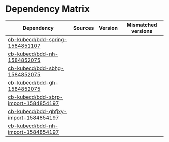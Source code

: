 # Dependency Matrix

Dependency | Sources | Version | Mismatched versions
---------- | ------- | ------- | -------------------
[cb-kubecd/bdd-spring-1584851107](https://github.com/cb-kubecd/bdd-spring-1584851107.git) |  | []() | 
[cb-kubecd/bdd-nh-1584852075](https://github.com/cb-kubecd/bdd-nh-1584852075.git) |  | []() | 
[cb-kubecd/bdd-sbhg-1584852075](https://github.com/cb-kubecd/bdd-sbhg-1584852075.git) |  | []() | 
[cb-kubecd/bdd-gh-1584852075](https://github.com/cb-kubecd/bdd-gh-1584852075.git) |  | []() | 
[cb-kubecd/bdd-sbrp-import-1584854197](https://github.com/cb-kubecd/bdd-sbrp-import-1584854197.git) |  | []() | 
[cb-kubecd/bdd-ghfjxy-import-1584854197](https://github.com/cb-kubecd/bdd-ghfjxy-import-1584854197.git) |  | []() | 
[cb-kubecd/bdd-nh-import-1584854197](https://github.com/cb-kubecd/bdd-nh-import-1584854197.git) |  | []() | 
